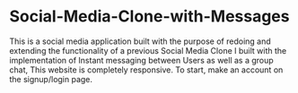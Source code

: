 # Social-Media-Clone-with-Messages
This is a social media application built with the purpose of redoing and extending the functionality of a previous Social Media Clone I built with the implementation of Instant messaging between Users as well as a group chat, This website is completely responsive. To start, make an account on the signup/login page. 
